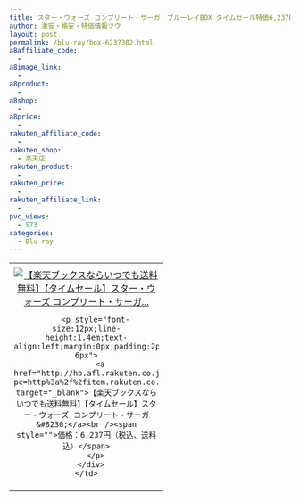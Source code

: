 ```yaml
---
title: スター・ウォーズ コンプリート・サーガ　ブルーレイBOX タイムセール特価6,237円！30日2時から！送料無料！
author: 激安・格安・特価情報ツウ
layout: post
permalink: /blu-ray/box-6237302.html
a8affiliate_code:
  - 
a8image_link:
  - 
a8product:
  - 
a8shop:
  - 
a8price:
  - 
rakuten_affiliate_code:
  - 
rakuten_shop:
  - 楽天店
rakuten_product:
  - 
rakuten_price:
  - 
rakuten_affiliate_link:
  - 
pvc_views:
  - 573
categories:
  - Blu-ray
---
```

<table border="0" cellpadding="0" cellspacing="0">
  <tr>
    <td valign="top">
      <div style="border:1px none;margin:0px;padding:6px 0px;width:260px;text-align:center;float:left">
        <a href="http://hb.afl.rakuten.co.jp/hgc/012cde47.e006c961.05c4d760.e09cc467/?pc=http%3a%2f%2fitem.rakuten.co.jp%2fbook%2f13020014%2f%3fscid%3daf_link_tbl&m=http%3a%2f%2fm.rakuten.co.jp%2fbook%2fi%2f17197488%2f" target="_blank"><img src="http://hbb.afl.rakuten.co.jp/hgb/?pc=http%3a%2f%2fthumbnail.image.rakuten.co.jp%2f%400_mall%2fbook%2fcabinet%2f2023%2f4988142832023.jpg%3f_ex%3d240x240&m=http%3a%2f%2fthumbnail.image.rakuten.co.jp%2f%400_mall%2fbook%2fcabinet%2f2023%2f4988142832023.jpg" alt="【楽天ブックスならいつでも送料無料】【タイムセール】スター・ウォーズ コンプリート・サーガ..." border="0" style="margin:0px;padding:0px" /></a> 
        
        <p style="font-size:12px;line-height:1.4em;text-align:left;margin:0px;padding:2px 6px">
          <a href="http://hb.afl.rakuten.co.jp/hgc/012cde47.e006c961.05c4d760.e09cc467/?pc=http%3a%2f%2fitem.rakuten.co.jp%2fbook%2f13020014%2f%3fscid%3daf_link_tbl&m=http%3a%2f%2fm.rakuten.co.jp%2fbook%2fi%2f17197488%2f" target="_blank">【楽天ブックスならいつでも送料無料】【タイムセール】スター・ウォーズ コンプリート・サーガ&#8230;</a><br /><span style="">価格：6,237円（税込、送料込）</span>
        </p>
      </div>
    </td>
  </tr>
</table>